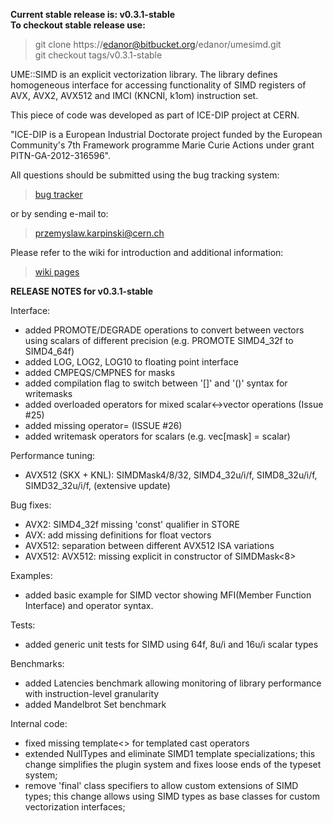 **Current stable release is: v0.3.1-stable**  
**To checkout stable release use:**  
 > git clone https://edanor@bitbucket.org/edanor/umesimd.git  
 > git checkout tags/v0.3.1-stable


UME::SIMD is an explicit vectorization library. The library defines homogeneous interface for accessing functionality of SIMD registers of AVX, AVX2, AVX512 and IMCI (KNCNI, k1om) instruction set. 

This piece of code was developed as part of ICE-DIP project at CERN.

 "ICE-DIP is a European Industrial Doctorate project funded by the 
 European Community's 7th Framework programme Marie Curie Actions under grant
 PITN-GA-2012-316596".

 All questions should be submitted using the bug tracking system:


   >   [bug tracker](https://bitbucket.org/edanor/umesimd/issues)


or by sending e-mail to:


   >   przemyslaw.karpinski@cern.ch


Please refer to the wiki for introduction and additional information:


   >   [wiki pages](https://bitbucket.org/edanor/umesimd/wiki/Home)

   
   
   
**RELEASE NOTES for v0.3.1-stable**
   
Interface:   
- added PROMOTE/DEGRADE operations to convert between vectors using scalars of different precision (e.g. PROMOTE SIMD4_32f to SIMD4_64f)   
- added LOG, LOG2, LOG10 to floating point interface   
- added CMPEQS/CMPNES for masks   
- added compilation flag to switch between '[]' and '()' syntax for writemasks   
- added overloaded operators for mixed scalar<->vector operations (Issue #25)   
- added missing operator= (ISSUE #26)   
- added writemask operators for scalars (e.g. vec[mask] = scalar)   
   
Performance tuning:   
- AVX512 (SKX + KNL): SIMDMask4/8/32, SIMD4_32u/i/f, SIMD8_32u/i/f, SIMD32_32u/i/f, (extensive update)   
   
Bug fixes:   
- AVX2: SIMD4_32f missing 'const' qualifier in STORE   
- AVX: add missing definitions for float vectors   
- AVX512: separation between different AVX512 ISA variations   
- AVX512: AVX512: missing explicit in constructor of SIMDMask<8>   
   
   
Examples:   
- added basic example for SIMD vector showing MFI(Member Function Interface) and operator syntax.   
   
Tests:   
- added generic unit tests for SIMD using 64f, 8u/i and 16u/i scalar types   
   
Benchmarks:   
- added Latencies benchmark allowing monitoring of library performance with instruction-level granularity   
- added Mandelbrot Set benchmark   
   
Internal code:   
- fixed missing template<> for templated cast operators   
- extended NullTypes and eliminate SIMD1 template specializations; this change simplifies the plugin system and fixes loose ends of the typeset system;   
- remove 'final' class specifiers to allow custom extensions of SIMD types; this change allows using SIMD types as base classes for custom vectorization interfaces;
